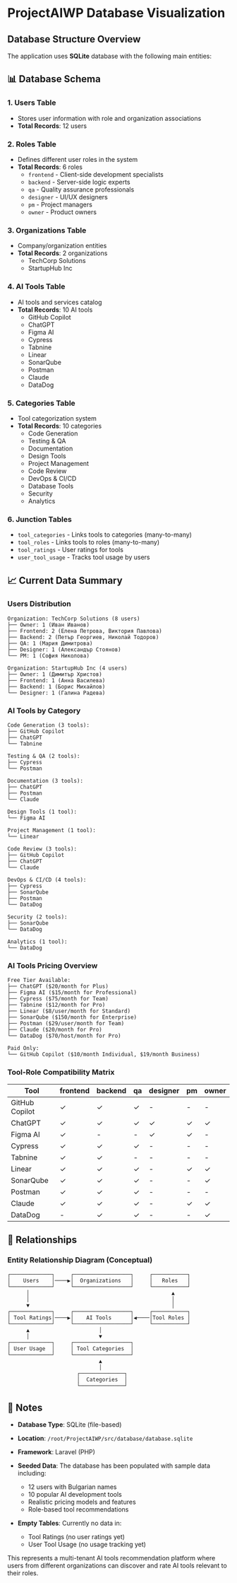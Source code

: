 # ProjectAIWP Database Visualization

## Database Structure Overview

The application uses **SQLite** database with the following main entities:

## 📊 Database Schema

### 1. **Users Table**
- Stores user information with role and organization associations
- **Total Records**: 12 users

### 2. **Roles Table**
- Defines different user roles in the system
- **Total Records**: 6 roles
  - `frontend` - Client-side development specialists
  - `backend` - Server-side logic experts
  - `qa` - Quality assurance professionals
  - `designer` - UI/UX designers
  - `pm` - Project managers
  - `owner` - Product owners

### 3. **Organizations Table**
- Company/organization entities
- **Total Records**: 2 organizations
  - TechCorp Solutions
  - StartupHub Inc

### 4. **AI Tools Table**
- AI tools and services catalog
- **Total Records**: 10 AI tools
  - GitHub Copilot
  - ChatGPT
  - Figma AI
  - Cypress
  - Tabnine
  - Linear
  - SonarQube
  - Postman
  - Claude
  - DataDog

### 5. **Categories Table**
- Tool categorization system
- **Total Records**: 10 categories
  - Code Generation
  - Testing & QA
  - Documentation
  - Design Tools
  - Project Management
  - Code Review
  - DevOps & CI/CD
  - Database Tools
  - Security
  - Analytics

### 6. **Junction Tables**
- `tool_categories` - Links tools to categories (many-to-many)
- `tool_roles` - Links tools to roles (many-to-many)
- `tool_ratings` - User ratings for tools
- `user_tool_usage` - Tracks tool usage by users

## 📈 Current Data Summary

### **Users Distribution**
```
Organization: TechCorp Solutions (8 users)
├── Owner: 1 (Иван Иванов)
├── Frontend: 2 (Елена Петрова, Виктория Павлова)
├── Backend: 2 (Петър Георгиев, Николай Тодоров)
├── QA: 1 (Мария Димитрова)
├── Designer: 1 (Александър Стоянов)
└── PM: 1 (София Николова)

Organization: StartupHub Inc (4 users)
├── Owner: 1 (Димитър Христов)
├── Frontend: 1 (Анна Василева)
├── Backend: 1 (Борис Михайлов)
└── Designer: 1 (Галина Радева)
```

### **AI Tools by Category**
```
Code Generation (3 tools):
├── GitHub Copilot
├── ChatGPT
└── Tabnine

Testing & QA (2 tools):
├── Cypress
└── Postman

Documentation (3 tools):
├── ChatGPT
├── Postman
└── Claude

Design Tools (1 tool):
└── Figma AI

Project Management (1 tool):
└── Linear

Code Review (3 tools):
├── GitHub Copilot
├── ChatGPT
└── Claude

DevOps & CI/CD (4 tools):
├── Cypress
├── SonarQube
├── Postman
└── DataDog

Security (2 tools):
├── SonarQube
└── DataDog

Analytics (1 tool):
└── DataDog
```

### **AI Tools Pricing Overview**
```
Free Tier Available:
├── ChatGPT ($20/month for Plus)
├── Figma AI ($15/month for Professional)
├── Cypress ($75/month for Team)
├── Tabnine ($12/month for Pro)
├── Linear ($8/user/month for Standard)
├── SonarQube ($150/month for Enterprise)
├── Postman ($29/user/month for Team)
├── Claude ($20/month for Pro)
└── DataDog ($70/host/month for Pro)

Paid Only:
└── GitHub Copilot ($10/month Individual, $19/month Business)
```

### **Tool-Role Compatibility Matrix**

| Tool | frontend | backend | qa | designer | pm | owner |
|------|----------|---------|----|-----------|----|-------|
| GitHub Copilot | ✓ | ✓ | ✓ | - | - | - |
| ChatGPT | ✓ | ✓ | ✓ | ✓ | ✓ | ✓ |
| Figma AI | ✓ | - | - | ✓ | ✓ | - |
| Cypress | ✓ | ✓ | ✓ | - | - | - |
| Tabnine | ✓ | ✓ | - | - | - | - |
| Linear | ✓ | ✓ | ✓ | - | ✓ | ✓ |
| SonarQube | ✓ | ✓ | ✓ | - | - | ✓ |
| Postman | ✓ | ✓ | ✓ | - | - | - |
| Claude | ✓ | ✓ | ✓ | - | ✓ | ✓ |
| DataDog | - | ✓ | ✓ | - | - | ✓ |

## 🔄 Relationships

### Entity Relationship Diagram (Conceptual)

```
┌─────────────┐     ┌──────────────────┐     ┌───────────┐
│    Users    │────▶│  Organizations   │     │   Roles   │
└─────────────┘     └──────────────────┘     └───────────┘
      │                                             ▲
      │                                             │
      ▼                                             │
┌─────────────┐     ┌──────────────────┐     ┌───────────┐
│ Tool Ratings│────▶│    AI Tools      │◀────│Tool Roles │
└─────────────┘     └──────────────────┘     └───────────┘
      ▲                      │                      
      │                      ▼                      
┌─────────────┐     ┌──────────────────┐     
│ User Usage  │     │ Tool Categories  │     
└─────────────┘     └──────────────────┘     
                             ▲                      
                             │                      
                      ┌──────────────┐              
                      │  Categories  │              
                      └──────────────┘              
```

## 📝 Notes

- **Database Type**: SQLite (file-based)
- **Location**: `/root/ProjectAIWP/src/database/database.sqlite`
- **Framework**: Laravel (PHP)
- **Seeded Data**: The database has been populated with sample data including:
  - 12 users with Bulgarian names
  - 10 popular AI development tools
  - Realistic pricing models and features
  - Role-based tool recommendations

- **Empty Tables**: Currently no data in:
  - Tool Ratings (no user ratings yet)
  - User Tool Usage (no usage tracking yet)

This represents a multi-tenant AI tools recommendation platform where users from different organizations can discover and rate AI tools relevant to their roles.